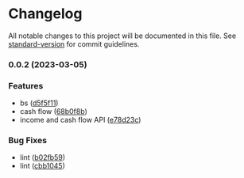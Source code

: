 # Changelog

All notable changes to this project will be documented in this file. See [standard-version](https://github.com/conventional-changelog/standard-version) for commit guidelines.

### 0.0.2 (2023-03-05)


### Features

* bs ([d5f5f11](https://github.com/Soontao/sina_fin_api/commit/d5f5f11d244a6bc620f8f9822632517925ff0c6b))
* cash flow ([68b0f8b](https://github.com/Soontao/sina_fin_api/commit/68b0f8b433068c0d1e20880d121bcef8b947b0f9))
* income and cash flow API ([e78d23c](https://github.com/Soontao/sina_fin_api/commit/e78d23cc3c550291d302ff22cd39dd881eb7ff9f))


### Bug Fixes

* lint ([b02fb59](https://github.com/Soontao/sina_fin_api/commit/b02fb594f2a91919b5ee0b7facdacb872583d251))
* lint ([cbb1045](https://github.com/Soontao/sina_fin_api/commit/cbb1045ccf33902ef13cbb042087c9f8c41f6ea2))
